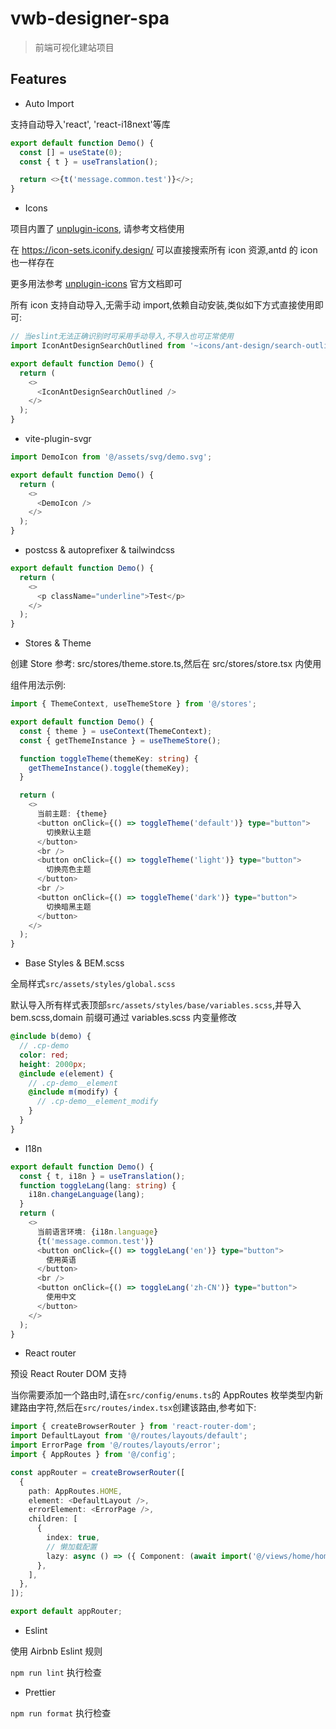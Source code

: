 # vwb-designer-spa

> 前端可视化建站项目

## Features

- Auto Import

支持自动导入'react', 'react-i18next'等库

```typescript jsx
export default function Demo() {
  const [] = useState(0);
  const { t } = useTranslation();

  return <>{t('message.common.test')}</>;
}
```

- Icons

项目内置了 [unplugin-icons](https://github.com/antfu/unplugin-icons), 请参考文档使用

在 https://icon-sets.iconify.design/ 可以直接搜索所有 icon 资源,antd 的 icon 也一样存在

更多用法参考 [unplugin-icons](https://github.com/antfu/unplugin-icons) 官方文档即可

所有 icon 支持自动导入,无需手动 import,依赖自动安装,类似如下方式直接使用即可:

```typescript jsx
// 当eslint无法正确识别时可采用手动导入,不导入也可正常使用
import IconAntDesignSearchOutlined from '~icons/ant-design/search-outlined';

export default function Demo() {
  return (
    <>
      <IconAntDesignSearchOutlined />
    </>
  );
}
```

- vite-plugin-svgr

```typescript jsx
import DemoIcon from '@/assets/svg/demo.svg';

export default function Demo() {
  return (
    <>
      <DemoIcon />
    </>
  );
}
```

- postcss & autoprefixer & tailwindcss

```typescript jsx
export default function Demo() {
  return (
    <>
      <p className="underline">Test</p>
    </>
  );
}
```

- Stores & Theme

创建 Store 参考: src/stores/theme.store.ts,然后在 src/stores/store.tsx 内使用

组件用法示例:

```typescript jsx
import { ThemeContext, useThemeStore } from '@/stores';

export default function Demo() {
  const { theme } = useContext(ThemeContext);
  const { getThemeInstance } = useThemeStore();

  function toggleTheme(themeKey: string) {
    getThemeInstance().toggle(themeKey);
  }

  return (
    <>
      当前主题: {theme}
      <button onClick={() => toggleTheme('default')} type="button">
        切换默认主题
      </button>
      <br />
      <button onClick={() => toggleTheme('light')} type="button">
        切换亮色主题
      </button>
      <br />
      <button onClick={() => toggleTheme('dark')} type="button">
        切换暗黑主题
      </button>
    </>
  );
}
```

- Base Styles & BEM.scss

全局样式`src/assets/styles/global.scss`

默认导入所有样式表顶部`src/assets/styles/base/variables.scss`,并导入 bem.scss,domain 前缀可通过 variables.scss 内变量修改

```scss
@include b(demo) {
  // .cp-demo
  color: red;
  height: 2000px;
  @include e(element) {
    // .cp-demo__element
    @include m(modify) {
      // .cp-demo__element_modify
    }
  }
}
```

- I18n

```typescript jsx
export default function Demo() {
  const { t, i18n } = useTranslation();
  function toggleLang(lang: string) {
    i18n.changeLanguage(lang);
  }
  return (
    <>
      当前语言环境: {i18n.language}
      {t('message.common.test')}
      <button onClick={() => toggleLang('en')} type="button">
        使用英语
      </button>
      <br />
      <button onClick={() => toggleLang('zh-CN')} type="button">
        使用中文
      </button>
    </>
  );
}
```

- React router

预设 React Router DOM 支持

当你需要添加一个路由时,请在`src/config/enums.ts`的 AppRoutes 枚举类型内新建路由字符,然后在`src/routes/index.tsx`创建该路由,参考如下:

```typescript jsx
import { createBrowserRouter } from 'react-router-dom';
import DefaultLayout from '@/routes/layouts/default';
import ErrorPage from '@/routes/layouts/error';
import { AppRoutes } from '@/config';

const appRouter = createBrowserRouter([
  {
    path: AppRoutes.HOME,
    element: <DefaultLayout />,
    errorElement: <ErrorPage />,
    children: [
      {
        index: true,
        // 懒加载配置
        lazy: async () => ({ Component: (await import('@/views/home/home')).default }),
      },
    ],
  },
]);

export default appRouter;
```

- Eslint

使用 Airbnb Eslint 规则

`npm run lint` 执行检查

- Prettier

`npm run format` 执行检查
